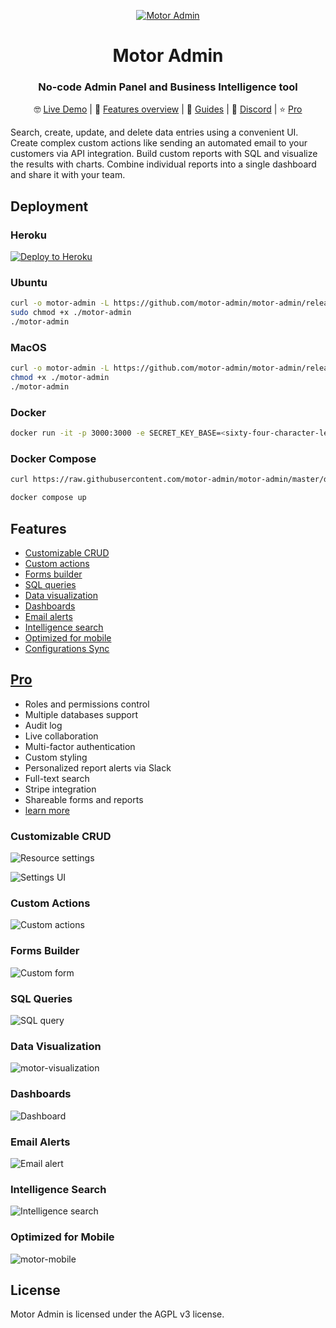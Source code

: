 <div align="center">

[![Motor Admin](https://user-images.githubusercontent.com/5418788/140520844-a947845d-b579-4b3f-9b49-c539ad3cf580.png)](https://www.getmotoradmin.com)

# Motor Admin

### No-code Admin Panel and Business Intelligence tool

🤓 [Live Demo](https://motor-admin.herokuapp.com/demo) | 👀 [Features overview](https://www.youtube.com/watch?v=ZD4Six8ZEP8) | 📙 [Guides](https://github.com/motor-admin/motor-admin/tree/master/guides) | 💬 [Discord](https://discord.com/invite/mFFJKSTgw3) | ⭐ [Pro](https://www.getmotoradmin.com/pro)
</div>

Search, create, update, and delete data entries using a convenient UI. Create complex custom actions like sending an automated email to your customers via API integration. Build custom reports with SQL and visualize the results with charts. Combine individual reports into a single dashboard and share it with your team.

## Deployment

### Heroku

[![Deploy to Heroku](https://www.herokucdn.com/deploy/button.svg)](https://heroku.com/deploy?template=https://github.com/motor-admin/motor-admin-heroku)

### Ubuntu

```bash
curl -o motor-admin -L https://github.com/motor-admin/motor-admin/releases/download/latest/motor-admin-Linux-x86_64
sudo chmod +x ./motor-admin
./motor-admin
```

### MacOS

```bash
curl -o motor-admin -L https://github.com/motor-admin/motor-admin/releases/download/latest/motor-admin-Darwin-x86_64
chmod +x ./motor-admin
./motor-admin
```

### Docker

```bash
docker run -it -p 3000:3000 -e SECRET_KEY_BASE=<sixty-four-character-length-key> -e DATABASE_URL=<postgres-db-url> motoradmin/motoradmin:latest
```

### Docker Compose

```bash
curl https://raw.githubusercontent.com/motor-admin/motor-admin/master/docker-compose.yml  | sed "s/SECRET_KEY_BASE:/SECRET_KEY_BASE: `openssl rand -hex 64`/" > docker-compose.yml

docker compose up
```

## Features

* [Customizable CRUD](#customizable-crud)
* [Custom actions](#custom-actions)
* [Forms builder](#forms-builder)
* [SQL queries](#sql-queries)
* [Data visualization](#data-visualization)
* [Dashboards](#dashboards)
* [Email alerts](#email-alerts)
* [Intelligence search](#intelligence-search)
* [Optimized for mobile](#optimized-for-mobile)
* [Configurations Sync](https://github.com/motor-admin/motor-admin/tree/master/guides/configurations_sync_between_environments.md)

## [Pro](https://www.getmotoradmin.com/pro)

* Roles and permissions control
* Multiple databases support
* Audit log
* Live collaboration
* Multi-factor authentication
* Custom styling
* Personalized report alerts via Slack
* Full-text search
* Stripe integration
* Shareable forms and reports
* [learn more](https://www.getmotoradmin.com/pro)

### Customizable CRUD

![Resource settings](https://user-images.githubusercontent.com/5418788/119318569-2a840e80-bc82-11eb-9ba3-f3964eb6f997.png)

![Settings UI](https://user-images.githubusercontent.com/5418788/119263883-90708780-bbe9-11eb-9f9f-f76fed0b7f27.png)

### Custom Actions

![Custom actions](https://user-images.githubusercontent.com/5418788/119266132-3c1dd580-bbf2-11eb-9666-09e1640eaf7b.png)

### Forms Builder

![Custom form](https://user-images.githubusercontent.com/5418788/119264008-1391dd80-bbea-11eb-9f14-cb405e77fb60.png)

### SQL Queries

![SQL query](https://user-images.githubusercontent.com/5418788/119264127-84d19080-bbea-11eb-9903-ef465d1d2c97.png)

### Data Visualization

![motor-visualization](https://user-images.githubusercontent.com/5418788/119264625-a2075e80-bbec-11eb-986c-6106dd6e47ce.png)

### Dashboards

![Dashboard](https://user-images.githubusercontent.com/5418788/119264726-f579ac80-bbec-11eb-852e-8055f8aba200.png)

### Email Alerts

![Email alert](https://user-images.githubusercontent.com/5418788/119265049-feb74900-bbed-11eb-8070-bcc8d6113b9b.png)

### Intelligence Search

![Intelligence search](https://user-images.githubusercontent.com/5418788/119266559-eea26800-bbf3-11eb-8cb3-d0538aa386a9.png)

### Optimized for Mobile

![motor-mobile](https://user-images.githubusercontent.com/5418788/119269566-03392d00-bc01-11eb-9e9d-1f6a58fe0749.png)

## License

Motor Admin is licensed under the AGPL v3 license.
